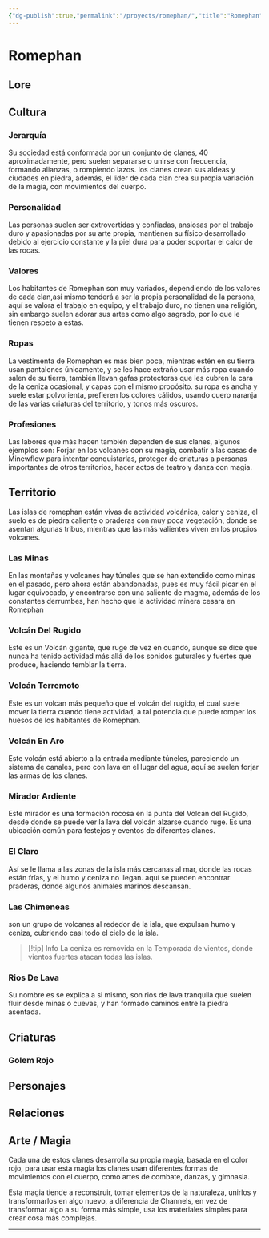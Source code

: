 ```yaml
---
{"dg-publish":true,"permalink":"/proyects/romephan/","title":"Romephan"}
---
```



# Romephan

## Lore

## Cultura

### Jerarquía

Su sociedad está conformada por un conjunto de clanes, 40 aproximadamente, pero suelen separarse o unirse con frecuencia, formando alianzas, o rompiendo lazos. los clanes crean sus aldeas y ciudades en piedra, además, el lider de cada clan crea su propia variación de la magia, con movimientos del cuerpo.

### Personalidad

Las personas suelen ser extrovertidas y confiadas, ansiosas por el trabajo duro y apasionadas por su arte propia, mantienen su físico desarrollado debido al ejercicio constante y la piel dura para poder soportar el calor de las rocas. 

### Valores

Los habitantes de Romephan son muy variados, dependiendo de los valores de cada clan,así mismo tenderá a ser la propia personalidad de la persona, aquí se valora el trabajo en equipo, y el trabajo duro, no tienen una religión, sin embargo suelen adorar sus artes como algo sagrado, por lo que le tienen respeto a estas.

### Ropas

La vestimenta de Romephan es más bien poca, mientras estén en su tierra usan pantalones únicamente, y se les hace extraño usar más ropa cuando salen de su tierra, también llevan gafas protectoras que les cubren la cara de la ceniza ocasional, y capas con el mismo propósito. su ropa es ancha y suele estar polvorienta, prefieren los colores cálidos, usando cuero naranja de las varias criaturas del territorio, y tonos más oscuros.

### Profesiones

Las labores que más hacen también dependen de sus clanes, algunos ejemplos son: Forjar en los volcanes con su magia, combatir a las casas de Minewflow para intentar conquistarlas, proteger de criaturas a personas importantes de otros territorios, hacer actos de teatro y danza con magia.

## Territorio

Las islas de romephan están vivas de actividad volcánica, calor y ceniza, el suelo es de piedra caliente o praderas con muy poca vegetación, donde se asentan algunas tribus, mientras que las más valientes viven en los propios volcanes.

### Las Minas

En las montañas y volcanes hay túneles que se han extendido como minas en el pasado, pero ahora están abandonadas, pues es muy fácil picar en el lugar equivocado, y encontrarse con una saliente de magma, además de los constantes derrumbes, han hecho que la actividad minera cesara en Romephan

### Volcán Del Rugido

Este es un Volcán gigante, que ruge de vez en cuando, aunque se dice que nunca ha tenido actividad más allá de los sonidos guturales y fuertes que produce, haciendo temblar la tierra.

### Volcán Terremoto

Este es un volcan más pequeño que el volcán del rugido, el cual suele mover la tierra cuando tiene actividad, a tal potencia que puede romper los huesos de los habitantes de Romephan.

### Volcán En Aro

Este volcán está abierto a la entrada mediante túneles, pareciendo un sistema de canales, pero con lava en el lugar del agua, aquí se suelen forjar las armas de los clanes.

### Mirador Ardiente

Este mirador es una formación rocosa en la punta del Volcán del Rugido, desde donde se puede ver la lava del volcán alzarse cuando ruge. Es una ubicación común para festejos y eventos de diferentes clanes.

### El Claro

Así se le llama a las zonas de la isla más cercanas al mar, donde las rocas están frías, y el humo y ceniza no llegan. aquí se pueden encontrar praderas, donde algunos animales marinos descansan.

### Las Chimeneas

son un grupo de volcanes al rededor de la isla, que expulsan humo y ceniza, cubriendo casi todo el cielo de la isla.

 > [!tip] Info
 > La ceniza es removida en la Temporada de vientos, donde vientos fuertes atacan todas las islas.

### Rios De Lava

Su nombre es se explica a si mismo, son rios de lava tranquila que suelen fluir desde minas o cuevas, y han formado caminos entre la piedra asentada.

## Criaturas

### Golem Rojo

## Personajes

## Relaciones

## Arte / Magia

Cada una de estos clanes desarrolla su propia magia, basada en el color rojo, para usar esta magia los clanes usan diferentes formas de movimientos con el cuerpo, como artes de combate, danzas, y gimnasia.

Esta magia tiende a reconstruir, tomar elementos de la naturaleza, unirlos y transformarlos en algo nuevo, a diferencia de Channels, en vez de transformar algo a su forma más simple, usa los materiales simples para crear cosa más complejas.

---
